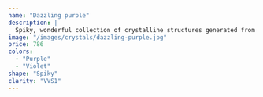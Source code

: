 ```yaml
---
name: "Dazzling purple"
description: |
  Spiky, wonderful collection of crystalline structures generated from dinosaurs aged to perfection.
image: "/images/crystals/dazzling-purple.jpg"
price: 786
colors:
  - "Purple"
  - "Violet"
shape: "Spiky"
clarity: "VVS1"
---
```

